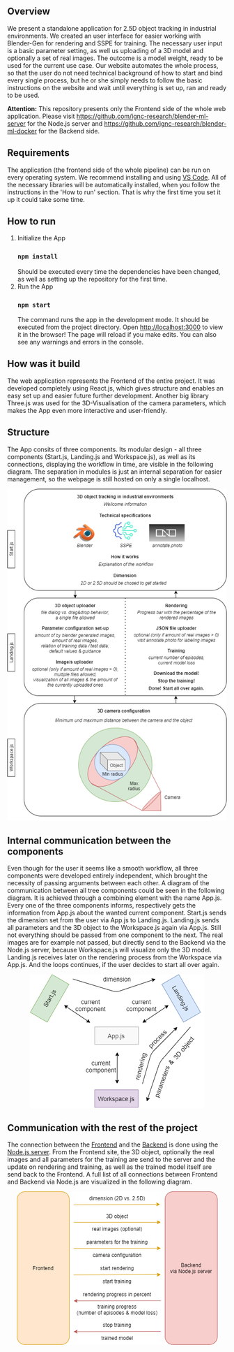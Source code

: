 ## Overview
We present a standalone application for 2.5D object tracking in industrial environments. We created an user interface for easier working with Blender-Gen for rendering and SSPE for training. The necessary user input is a basic parameter setting, as well us uploading of a 3D model and optionally a set of real images. The outcome is a model weight, ready to be used for the current use case. Our website automates the whole process, so that the user do not need technical background of how to start and bind every single process, but he or she simply needs to follow the basic instructions on the website and wait until everything is set up, ran and ready to be used.

**Attention:** This repository presents only the Frontend side of the whole web application. Please visit https://github.com/ignc-research/blender-ml-server for the Node.js server and https://github.com/ignc-research/blender-ml-docker for the Backend side.

## Requirements
The application (the frontend side of the whole pipeline) can be run on every operating system. We recommend installing and using [VS Code](https://code.visualstudio.com/download). All of the necessary libraries will be automatically installed, when you follow the instructions in the 'How to run' section. That is why the first time you set it up it could take some time.

## How to run
1. Initialize the App
    ### `npm install`
    Should be executed every time the dependencies have been changed, as well as setting up the repository for the first time.
2. Run the App
    ### `npm start`
    The command runs the app in the development mode. It should be executed from the project directory. Open [http://localhost:3000](http://localhost:3000) to view it in the browser! The page will reload if you make edits. You can also see any warnings and errors in the console.

## How was it build

The web application represents the Frontend of the entire project. It was developed completely using React.js, which gives structure and enables an easy set up and easier future further development. Another big library Three.js was used for the 3D-Visualisation of the camera parameters, which makes the App even more interactive and user-friendly.

## Structure

The App consits of three components. Its modular design - all three components (Start.js, Landing.js and Workspace.js), as well as its connections, displaying the workflow in time, are visible in the following diagram. The separation in modules is just an internal separation for easier management, so the webpage is still hosted on only a single localhost.

<p align="center">
  <img src="public/images/frontend_components.png">
</p>

## Internal communication between the components

Even though for the user it seems like a smooth workflow, all three components were developed entirely independent, which brought the necessity of passing arguments between each other. A diagram of the communication between all tree components could be seen in the following diagram. It is achieved through a combining element with the name App.js. Every one of the three components informs, respectively gets the information from App.js about the wanted current component. Start.js sends the dimension set from the user via App.js to Landing.js. Landing.js sends all parameters and the 3D object to the Workspace.js again via App.js. Still not everything should be passed from one component to the next. The real images are for example not passed, but directly send to the Backend via the Node.js server, because Workspace.js will visualize only the 3D model. Landing.js receives later on the rendering process from the Workspace via App.js. And the loops continues, if the user decides to start all over again.

<p align="center">
  <img src="public/images/frontend_internal_connections.png">
</p>

## Communication with the rest of the project

The connection between the [Frontend](https://github.com/ignc-research/blender-ml-web) and the [Backend](https://github.com/ignc-research/blender-ml-docker) is done using the [Node.js server](https://github.com/ignc-research/blender-ml-server). From the Frontend site, the 3D object, optionally the real images and all parameters for the training are send to the server and the update on rendering and training, as well as the trained model itself are send back to the Frontend. A full list of all connections between Frontend and Backend via Node.js are visualized in the following diagram.

<p align="center">
  <img src="public/images/frontend_connections.png">
</p>
